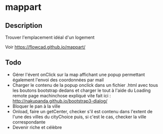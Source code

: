 # mappart
## Description
Trouver l'emplacement idéal d'un logement

Voir https://flowcad.github.io/mappart/

## Todo
* Gérer l'évent onClick sur la map affichant une popup permettant également l'envoi des coordonnées par mail
* Charger le contenu de la popup onclick dans un fichier .html avec tous les boutons bootstrap dedans et charger le tout à l'aide du Loading remote page machinchose expliqué vite fait ici : http://nakupanda.github.io/bootstrap3-dialog/
* Bloquer le pan à la ville
* Onload, faire un getCenter, checker s'il est contenu dans l'extent de l'une des villes du cityChoice puis, si c'est le cas, checker la ville correspondante
* Devenir riche et célèbre
